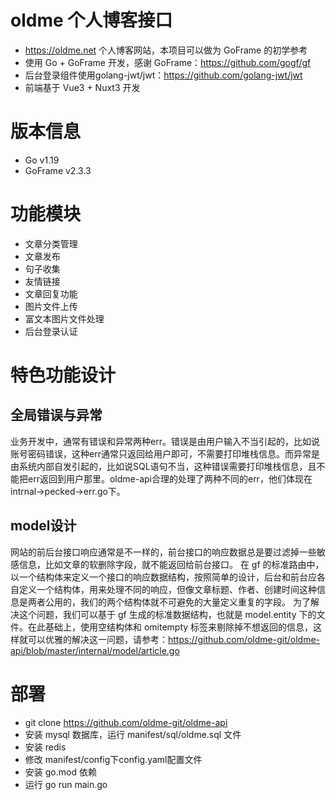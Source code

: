 # oldme 个人博客接口
- https://oldme.net 个人博客网站，本项目可以做为 GoFrame 的初学参考
- 使用 Go + GoFrame 开发，感谢 GoFrame：https://github.com/gogf/gf
- 后台登录组件使用golang-jwt/jwt：https://github.com/golang-jwt/jwt
- 前端基于 Vue3 + Nuxt3 开发

# 版本信息
- Go v1.19
- GoFrame v2.3.3

# 功能模块
- 文章分类管理
- 文章发布
- 句子收集
- 友情链接
- 文章回复功能
- 图片文件上传
- 富文本图片文件处理
- 后台登录认证

# 特色功能设计
## 全局错误与异常
业务开发中，通常有错误和异常两种err。错误是由用户输入不当引起的，比如说账号密码错误，这种err通常只返回给用户即可，不需要打印堆栈信息。而异常是由系统内部自发引起的，比如说SQL语句不当，这种错误需要打印堆栈信息，且不能把err返回到用户那里。oldme-api合理的处理了两种不同的err，他们体现在intrnal->pecked->err.go下。

## model设计
网站的前后台接口响应通常是不一样的，前台接口的响应数据总是要过滤掉一些敏感信息，比如文章的软删除字段，就不能返回给前台接口。
在 gf 的标准路由中，以一个结构体来定义一个接口的响应数据结构，按照简单的设计，后台和前台应各自定义一个结构体，用来处理不同的响应，但像文章标题、作者、创建时间这种信息是两者公用的，我们的两个结构体就不可避免的大量定义重复的字段。
为了解决这个问题，我们可以基于 gf 生成的标准数据结构，也就是 model.entity 下的文件。在此基础上，使用空结构体和 omitempty 标签来剔除掉不想返回的信息，这样就可以优雅的解决这一问题，请参考：https://github.com/oldme-git/oldme-api/blob/master/internal/model/article.go

# 部署
- git clone https://github.com/oldme-git/oldme-api
- 安装 mysql 数据库，运行 manifest/sql/oldme.sql 文件
- 安装 redis
- 修改 manifest/config下config.yaml配置文件
- 安装 go.mod 依赖
- 运行 go run main.go
